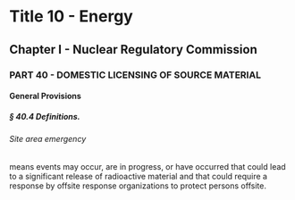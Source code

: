 
# Title 10 - Energy
## Chapter I - Nuclear Regulatory Commission
### PART 40 - DOMESTIC LICENSING OF SOURCE MATERIAL
#### General Provisions
##### § 40.4 Definitions.
###### Site area emergency

means events may occur, are in progress, or have occurred that could lead to a significant release of radioactive material and that could require a response by offsite response organizations to protect persons offsite.
